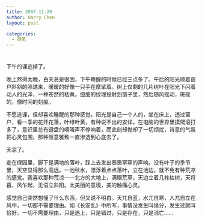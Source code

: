 ```yaml
---
title: 2007.11.20
author: Harry Chen
layout: post

categories:
  - 随笔
---
```

# 

下午的课逃掉了。

晚上熬得太晚，白天总是很困，下午睡醒的时候已经三点多了。午后的阳光顺着窗户斜斜的照进来，暖暖的好像一只手在摩挲着。树上仅剩的几片树叶在阳光下闪着动人的光泽，一种苍然的枯黄。细细的纹理投射到窗子里，然后随风摇动，斑驳的，像时间的刻痕。

不愿逃课，但却喜欢睡醒的那种感觉。阳光是自己一个人的，坐在床上，透过窗户，看一季的花开花落，叶绿叶黄，有种说不出的安详。在电脑的世界里摸爬滚打多了，意识里总有键盘的嘀嗒声不停响着，而此刻却抛却了一切烦扰，诗意的气氛把心灵包围，那种惬意雅致一直渗透到心底去了。

天凉了。

走在绿园里，脚下是满地的落叶，踩上去发出窸窸窣窣的声响。没有叶子的季节里，天空显得那么高远。一池秋水，漂浮着点点落叶，立在池边，就不免有种荒凉的感觉。我喜欢那种荒凉——北方的大地上，满眼荒草，天边立着几株枯树，天将暮，风乍起，无语立斜阳。太美丽的意境，美的触痛心灵。

感觉自己突然想懂了什么东西，但又说不明白。天兀自蓝，水兀自寒，人兀自立在风中，一切都不需要理由。如《长安乱》中所写，事情没发生叫缘分，发生过就叫恰好。一切不需要理由，只是遇上，只是错过，只是存在，只是消亡……
